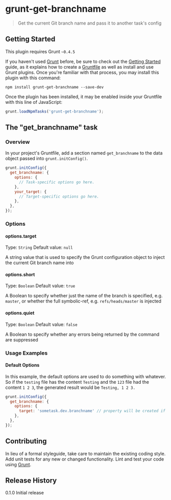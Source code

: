 # grunt-get-branchname

> Get the current Git branch name and pass it to another task's config

## Getting Started
This plugin requires Grunt `~0.4.5`

If you haven't used [Grunt](http://gruntjs.com/) before, be sure to check out the [Getting Started](http://gruntjs.com/getting-started) guide, as it explains how to create a [Gruntfile](http://gruntjs.com/sample-gruntfile) as well as install and use Grunt plugins. Once you're familiar with that process, you may install this plugin with this command:

```shell
npm install grunt-get-branchname --save-dev
```

Once the plugin has been installed, it may be enabled inside your Gruntfile with this line of JavaScript:

```js
grunt.loadNpmTasks('grunt-get-branchname');
```

## The "get_branchname" task

### Overview
In your project's Gruntfile, add a section named `get_branchname` to the data object passed into `grunt.initConfig()`.

```js
grunt.initConfig({
  get_branchname: {
    options: {
      // Task-specific options go here.
    },
    your_target: {
      // Target-specific options go here.
    },
  },
});
```

### Options

#### options.target <required>
Type: `String`
Default value: `null`

A string value that is used to specify the Grunt configuration object to inject the current Git branch name into

#### options.short
Type: `Boolean`
Default value: `true`

A Boolean to specify whether just the name of the branch is specified, e.g. `master`, or whether the full symbolic-ref, e.g. `refs/heads/master` is injected

#### options.quiet
Type: `Boolean`
Default value: `false`

A Boolean to specify whether any errors being returned by the command are suppressed


### Usage Examples

#### Default Options
In this example, the default options are used to do something with whatever. So if the `testing` file has the content `Testing` and the `123` file had the content `1 2 3`, the generated result would be `Testing, 1 2 3.`

```js
grunt.initConfig({
  get_branchname: {
    options: {
      target: 'sometask.dev.branchname' // property will be created if it does not exist
    },
  },
});
```

## Contributing
In lieu of a formal styleguide, take care to maintain the existing coding style. Add unit tests for any new or changed functionality. Lint and test your code using [Grunt](http://gruntjs.com/).

## Release History
0.1.0   Initial release
